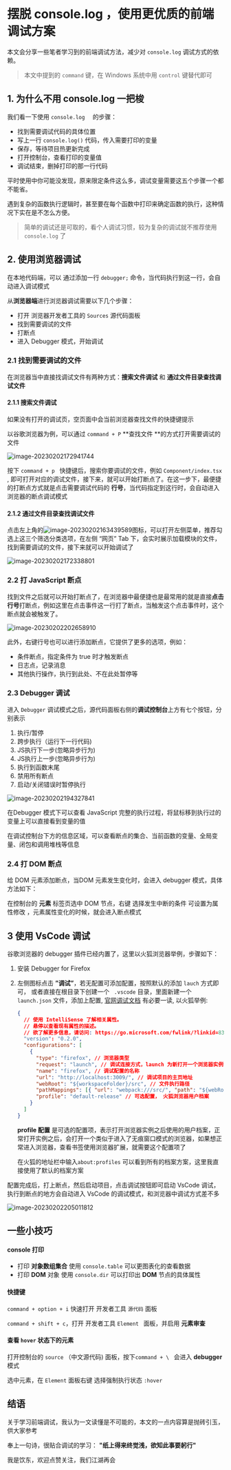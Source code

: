 # 摆脱 console.log ，使用更优质的前端调试方案

本文会分享一些笔者学习到的前端调试方法，减少对 `console.log` 调试方式的依赖。

> 本文中提到的 `command` 键，在 Windows 系统中用 `control` 键替代即可

## 1. 为什么不用 console.log 一把梭

我们看一下使用  `console.log  `  的步骤：

* 找到需要调试代码的具体位置
* 写上一行 `console.log()` 代码，传入需要打印的变量
* 保存，等待项目热更新完成
* 打开控制台，查看打印的变量值
* 调试结束，删掉打印的那一行代码

平时使用中你可能没发现，原来限定条件这么多，调试变量需要这五个步骤一个都不能省。

遇到复杂的函数执行逻辑时，甚至要在每个函数中打印来确定函数的执行，这种情况下实在是不怎么方便。

> 简单的调试还是可取的，看个人调试习惯，较为复杂的调试就不推荐使用 `console.log` 了

## 2. 使用浏览器调试

在本地代码端，可以 通过添加一行 `debugger;` 命令，当代码执行到这一行，会自动进入调试模式

从**浏览器端**进行浏览器调试需要以下几个步骤：

* 打开 浏览器开发者工具的 `Sources` 源代码面板
* 找到需要调试的文件
* 打断点
* 进入 Debugger 模式，开始调试

### 2.1 找到需要调试的文件

在浏览器当中直接找调试文件有两种方式：**搜索文件调试** 和 **通过文件目录查找调试文件**

#### 2.1.1 搜索文件调试

如果没有打开的调试页，空页面中会当前浏览器查找文件的快捷键提示

以谷歌浏览器为例，可以通过 `command + P` **查找文件 **的方式打开需要调试的文件

![image-20230202172941744](assets/image-20230202172941744.png)

按下 `command + p ` 快捷键后，搜索你要调试的文件，例如 `Component/index.tsx` , 即可打开对应的调试文件，接下来，就可以开始打断点了。在这一步下，最便捷的打断点方式就是点击需要调试代码的 **行号**，当代码指定到这行时，会自动进入浏览器的断点调试模式

#### 2.1.2 通过文件目录查找调试文件

点击左上角的![image-20230202163439589](assets/image-20230202163439589.png)图标，可以打开左侧菜单，推荐勾选上这三个筛选分类选项，在左侧 “网页” Tab 下，会实时展示加载模块的文件，找到需要调试的文件，接下来就可以开始调试了

![image-20230202172338801](assets/image-20230202172338801.png)



### 2.2 打 JavaScript 断点

找到文件之后就可以开始打断点了，在浏览器中最便捷也是最常用的就是直接**点击行号**打断点，例如这里在点击事件这一行打了断点，当触发这个点击事件时，这个断点就会被触发了。

![image-20230202202658910](assets/image-20230202202658910.png)

此外，右键行号也可以进行添加断点，它提供了更多的选项，例如：

* 条件断点，指定条件为 true 时才触发断点
* 日志点，记录消息
* 其他执行操作，执行到此处、不在此处暂停等

### 2.3 **Debugger** 调试

进入 `Debugger` 调试模式之后，源代码面板右侧的**调试控制台**上方有七个按钮，分别表示

1. 执行/暂停 
2. 跨步执行（运行下一行代码) 
3. JS执行下一步(忽略异步行为)
4. JS执行上一步(忽略异步行为)
5. 执行到函数末尾
6. 禁用所有断点
7.  启动/关闭错误时暂停执行

![image-20230202194327841](assets/image-20230202194327841.png)

在Debugger 模式下可以查看 JavaScript 完整的执行过程，将鼠标移到执行过的变量上可以直接看到变量的值

在调试控制台下方的信息区域，可以查看断点的集合、当前函数的变量、全局变量、闭包和调用堆栈等信息

### 2.4 打 DOM 断点

给 DOM 元素添加断点，当DOM 元素发生变化时，会进入 debugger 模式，具体方法如下：

在控制台的 **元素** 标签页选中 DOM 节点，右键 选择发生中断的条件 可设置为属性修改 ，元素属性变化的时候，就会进入断点模式

## 3 使用 VsCode 调试

谷歌浏览器的 debugger 插件已经内置了，这里以火狐浏览器举例，步骤如下：

1. 安装 Debugger for Firefox

2. 左侧图标点击 **”调试”**，若无配置可添加配置，按照默认的添加 `lauch` 方式即可， 或者直接在根目录下创建一个 ` .vscode` 目录，里面新建一个 `launch.json` 文件，添加上配置, [官网调试文档]('https://go.microsoft.com/fwlink/?linkid=830387') 有必要一读, 以火狐举例:

   ~~~json
   {
     // 使用 IntelliSense 了解相关属性。 
     // 悬停以查看现有属性的描述。
     // 欲了解更多信息，请访问: https://go.microsoft.com/fwlink/?linkid=830387
     "version": "0.2.0",
     "configurations": [
       {
         "type": "firefox", // 浏览器类型
         "request": "launch", // 调试连接方式，launch 为新打开一个浏览器实例调试， attach 为附加到已打开的浏览器上
         "name": "firefox", // 调试配置的名称
         "url": "http://localhost:3009/", // 调试项目的主页地址
         "webRoot": "${workspaceFolder}/src", // 文件执行路径
         "pathMappings": [{ "url": "webpack:///src/", "path": "${webRoot}/" }],
         "profile": "default-release" // 可选配置， 火狐浏览器用户档案
       }
     ]
   }
   
   ~~~

    **profile 配置** 是可选的配置项，表示打开浏览器实例之后使用的用户档案，正常打开实例之后，会打开一个类似于进入了无痕窗口模式的浏览器，如果想正常进入浏览器，查看书签使用浏览器扩展，就需要这个配置项了

   在火狐的地址栏中输入`about:profiles` 可以看到所有的档案方案，这里我直接使用了默认的档案方案

配置完成后，打上断点，然后启动项目，点击调试按钮即可启动 VsCode 调试，执行到断点的地方会自动进入 VsCode 的调试模式，和浏览器中调试方式差不多

![image-20230202205011812](assets/image-20230202205011812.png)

## 一些小技巧

#### console 打印

* 打印 **对象数组集合** 使用  `console.table` 可以更图表化的查看数据
* 打印 **DOM** 对象 使用 `console.dir` 可以打印出 **DOM** 节点的具体属性

#### 快捷键

`command + option + i`  快速打开 开发者工具 `源代码` 面板

`command + shift + c`，打开 开发者工具 `Element ` 面板，并启用 **元素审查**

#### 查看 `hover` 状态下的元素

打开控制台的 `source` （中文源代码) 面板，按下`command + \ `  会进入 **debugger** 模式

选中元素，在 `Element` 面板右键 选择强制执行状态 `:hover`

## 结语

关于学习前端调试，我认为一文读懂是不可能的，本文的一点内容算是抛砖引玉，供大家参考

奉上一句诗，很贴合调试的学习： **"纸上得来终觉浅，欲知此事要躬行"** 

我是饮东，欢迎点赞关注，我们江湖再会